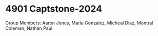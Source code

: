# 4901 Captstone-2024
Group Members:
  Aaron Jones,
  Maria Gonzalez,
  Micheal Diaz,
  Montral Coleman,
  Nathan Paul
